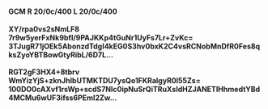 #### GCM R 20/0c/400 L 20/0c/400
**XY/rpa0vs2sNmLF8**<br/>**7r9w5yerFxNk9bfl/9PAJKKp4tGuNr1UyFs7Lr+ZvKc=**<br/>**3TJugR71jOEk5AbonzdTdgI4kEG0S3hv0bxK2C4vsRCNobMnDfR0Fes8qksZyoYBTBowGtyRibL/6D7L...**<br/><br/>
**RGT2gF3HX4+8tbrv**<br/>**WmYizYjS+zknJhIbUTMKTDU7ysQo1FKRalgyR0l55Zs=**<br/>**100DO0cAXvf1rsWp+scdS7NIc0ipNuSrQiTRuXsldHZJANETIHhmedtYBd4MCMu6wUF3ifss6PEml2Zw...**